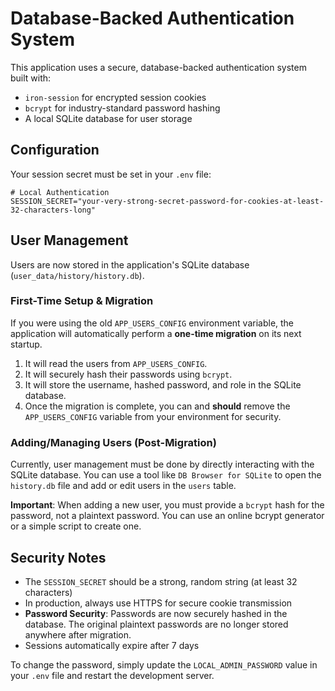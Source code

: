 # Database-Backed Authentication System

This application uses a secure, database-backed authentication system built with:

- `iron-session` for encrypted session cookies
- `bcrypt` for industry-standard password hashing
- A local SQLite database for user storage

## Configuration

Your session secret must be set in your `.env` file:

```env
# Local Authentication
SESSION_SECRET="your-very-strong-secret-password-for-cookies-at-least-32-characters-long"
```

## User Management

Users are now stored in the application's SQLite database (`user_data/history/history.db`).

### First-Time Setup & Migration

If you were using the old `APP_USERS_CONFIG` environment variable, the application will automatically perform a **one-time migration** on its next startup.

1. It will read the users from `APP_USERS_CONFIG`.
2. It will securely hash their passwords using `bcrypt`.
3. It will store the username, hashed password, and role in the SQLite database.
4. Once the migration is complete, you can and **should** remove the `APP_USERS_CONFIG` variable from your environment for security.

### Adding/Managing Users (Post-Migration)

Currently, user management must be done by directly interacting with the SQLite database. You can use a tool like `DB Browser for SQLite` to open the `history.db` file and add or edit users in the `users` table.

**Important**: When adding a new user, you must provide a `bcrypt` hash for the password, not a plaintext password. You can use an online bcrypt generator or a simple script to create one.

## Security Notes

- The `SESSION_SECRET` should be a strong, random string (at least 32 characters)
- In production, always use HTTPS for secure cookie transmission
- **Password Security**: Passwords are now securely hashed in the database. The original plaintext passwords are no longer stored anywhere after migration.
- Sessions automatically expire after 7 days

To change the password, simply update the `LOCAL_ADMIN_PASSWORD` value in your `.env` file and restart the development server.

